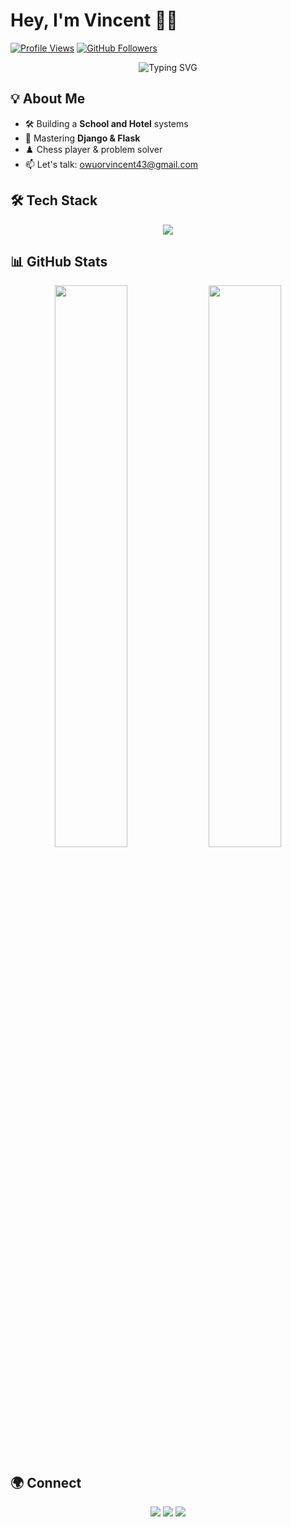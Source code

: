 # Hey, I'm Vincent 👩‍💻

[![Profile Views](https://komarev.com/ghpvc/?username=vincentagunda&color=FF6B8B&style=flat)](https://github.com/vincentagunda)
[![GitHub Followers](https://img.shields.io/github/followers/vincentagunda?label=Follow&style=social)](https://github.com/vincentagunda)

<p align="center">
  <img src="https://readme-typing-svg.demolab.com?font=Fira+Code&pause=1000&color=FF6B8B&center=true&width=435&lines=Full-Stack+Dev+%7C+Nexture;React+%7C+Vue+%7C+Node.js;Chess+Player+%F0%9F%A7%90;Nairobi%2C+Kenya" alt="Typing SVG" />
</p>

## 💡 About Me
- 🛠️ Building a **School and  Hotel** systems
- 🌱 Mastering **Django & Flask**
- ♟️ Chess player & problem solver
- 📫 Let's talk: [owuorvincent43@gmail.com](mailto:owuorvincent43@gmail.com)

## 🛠 Tech Stack

<p align="center">
  <img src="https://skillicons.dev/icons?i=react,vue,js,ts,html,css,tailwind,nodejs,django,python,java,mongodb,firebase,git,linux,jest&perline=8" />
</p>

## 📊 GitHub Stats

<p align="center">
  <img src="https://github-readme-stats.vercel.app/api?username=vincentagunda&show_icons=true&theme=radical&hide_border=true" width="48%"/>
  <img src="https://github-readme-streak-stats.herokuapp.com/?user=vincentagunda&theme=radical&hide_border=true" width="48%"/>
</p>

## 🌍 Connect

<p align="center">
  <a href="mailto:owuorvincent43@gmail.com"><img src="https://img.shields.io/badge/-Gmail-EA4335?style=flat&logo=gmail&logoColor=white"/></a>
  <a href="https://www.linkedin.com/in/vincent-agunda-/"><img src="https://img.shields.io/badge/-LinkedIn-0A66C2?style=flat&logo=linkedin"/></a>
  <a href="https://x.com/VincentAgunda3"><img src="https://img.shields.io/badge/-Twitter-1DA1F2?style=flat&logo=twitter"/></a>
</p>
